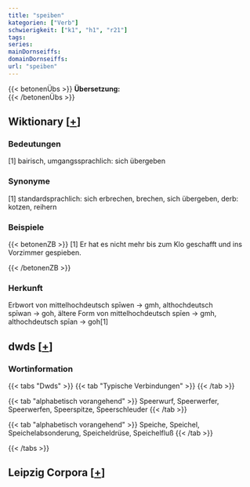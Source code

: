 ```yaml
---
title: "speiben"
kategorien: ["Verb"]
schwierigkeit: ["k1", "h1", "r21"]
tags:
series:
mainDornseiffs:
domainDornseiffs:
url: "speiben"
---
```


{{< betonenÜbs >}}
**Übersetzung:**  
{{< /betonenÜbs >}}

## Wiktionary [[+](https://de.wiktionary.org/wiki/speiben)]

### Bedeutungen
[1] bairisch, umgangssprachlich: sich übergeben  

### Synonyme
[1] standardsprachlich: sich erbrechen, brechen, sich übergeben, derb: kotzen, reihern  

### Beispiele
{{< betonenZB >}}
[1] Er hat es nicht mehr bis zum Klo geschafft und ins Vorzimmer gespieben.  

{{< /betonenZB >}}
### Herkunft
Erbwort von mittelhochdeutsch spīwen → gmh, althochdeutsch spīwan → goh, ältere Form von mittelhochdeutsch spīen → gmh, althochdeutsch spīan → goh[1]  



## dwds [[+](https://www.dwds.de/wb/speiben)]

### Wortinformation
{{< tabs "Dwds" >}}
{{< tab "Typische Verbindungen" >}}
{{< /tab >}}

{{< tab "alphabetisch vorangehend" >}}
Speerwurf, Speerwerfer, Speerwerfen, Speerspitze, Speerschleuder
{{< /tab >}}

{{< tab "alphabetisch vorangehend" >}}
Speiche, Speichel, Speichelabsonderung, Speicheldrüse, Speichelfluß
{{< /tab >}}

{{< /tabs >}}

## Leipzig Corpora [[+](https://corpora.uni-leipzig.de/en/res?word=speiben&corpusId=deu_newscrawl-public_2018)]

